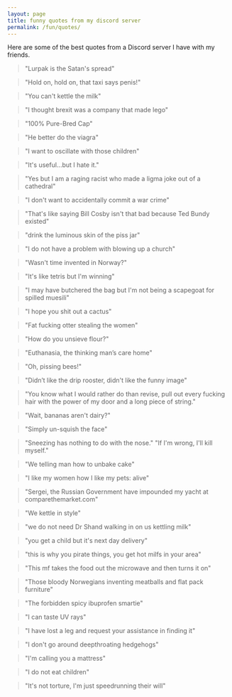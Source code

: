 ```yaml
---
layout: page
title: funny quotes from my discord server
permalink: /fun/quotes/
---
```


Here are some of the best quotes from a Discord server I have with my friends.

> "Lurpak is the Satan's spread"

> "Hold on, hold on, that taxi says penis!"

> "You can't kettle the milk"

> "I thought brexit was a company that made lego"

> "100% Pure-Bred Cap"

> "He better do the viagra"

> "I want to oscillate with those children"

> "It's useful...but I hate it."

> "Yes but I am a raging racist who made a ligma joke out of a cathedral"

> "I don't want to accidentally commit a war crime"

> "That's like saying Bill Cosby isn't that bad because Ted Bundy existed"

> "drink the luminous skin of the piss jar"

> "I do not have a problem with blowing up a church"

> "Wasn't time invented in Norway?"

> "It's like tetris but I'm winning"

> "I may have butchered the bag but I'm not being a scapegoat for spilled muesili"

> "I hope you shit out a cactus"

> "Fat fucking otter stealing the women"

> "How do you unsieve flour?"

> "Euthanasia, the thinking man’s care home"

> "Oh, pissing bees!"

> "Didn’t like the drip rooster, didn't like the funny image"

> "You know what I would rather do than revise, pull out every fucking hair with the power of my door and a long piece of string."

> "Wait, bananas aren't dairy?"

> "Simply un-squish the face"

> "Sneezing has nothing to do with the nose."
> "If I'm wrong, I'll kill myself."

> "We telling man how to unbake cake"

> "I like my women how I like my pets: alive"

> "Sergei, the Russian Government have impounded my yacht at comparethemarket.com"

> "We kettle in style"

> "we do not need Dr Shand walking in on us kettling milk"

> "you get a child but it's next day delivery"

> "this is why you pirate things, you get hot milfs in your area"

> "This mf takes the food out the microwave and then turns it on"

> "Those bloody Norwegians inventing meatballs and flat pack furniture"

> "The  forbidden spicy ibuprofen smartie"

> "I can taste UV rays"

> "I have lost a leg and request your assistance in finding it"

> "I don't go around deepthroating hedgehogs"

> "I'm calling you a mattress"

> "I do not eat children"

> "It's not torture, I'm just speedrunning their will"
